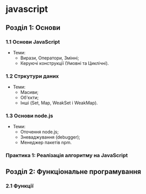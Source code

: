 # javascript

## Розділ 1: Основи

### 1.1 Основи JavaScript
- Теми:
  - Вирази, Оператори, Змінні;
  - Керуючі конструкції (Умовні та Циклічні).
  
### 1.2 Стркутури даних
- Теми:
  - Масиви;
  - Об'єкти;
  - Інші (Set, Map, WeakSet і WeakMap).
  
### 1.3 Основи node.js
- Теми:
  - Оточення node.js;
  - Зневаджування (debugger);
  - Менеджер пакетів npm.

### Практика 1: Реалізація алгоритму на JavaScript

## Розділ 2: Функціональне програмування

### 2.1 Функції
